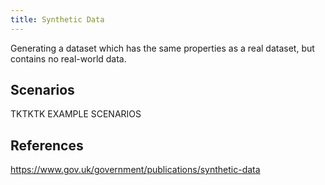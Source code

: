 ```yaml
---
title: Synthetic Data
---
```


Generating a dataset which has the same properties as a real dataset, but contains no real-world data.

## Scenarios

TKTKTK EXAMPLE SCENARIOS

## References

<https://www.gov.uk/government/publications/synthetic-data>